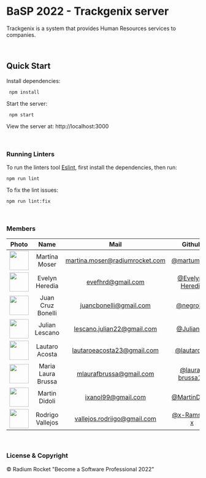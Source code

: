 # BaSP 2022 - Trackgenix server

Trackgenix is a system that provides Human Resources services to companies.

<br>

## Quick Start

Install dependencies:

```console
 npm install
```

Start the server:

```console
 npm start
```

 View the server at: http://localhost:3000

<br>

 ### Running Linters

To run the linters tool [Eslint](https://eslint.org/), first install the dependencies, then run:

```console
npm run lint
```

To fix the lint issues:

```console
npm run lint:fix
```

<br>

### Members

|Photo | Name  | Mail | Github
| :-----: | :-----: | :-----: | :-----: |
<img src="https://avatars.githubusercontent.com/u/72083391?v=4" height="50" width="50">| Martina Moser | martina.moser@radiumrocket.com | [@martumoser](https://github.com/martumoser)
<img src="https://avatars.githubusercontent.com/u/101273459?v=4" height="50" width="50">| Evelyn Heredia | evefhrd@gmail.com | [@Evelyn-Heredia](https://github.com/Evelyn-Heredia)
<img src="https://avatars.githubusercontent.com/u/97045616?v=4" height="50" width="50">| Juan Cruz Bonelli | juancbonelli@gmail.com | [@negrojcb](https://github.com/negrojcb)
<img src="https://avatars.githubusercontent.com/u/12883926?v=4" height="50" width="50">| Julian Lescano | lescano.julian22@gmail.com | [@Julian25](https://github.com/Julian25)
<img src="https://avatars.githubusercontent.com/u/101286767?v=4" height="50" width="50">| Lautaro Acosta | lautaroeacosta23@gmail.com | [@lautaro23](https://github.com/lautaro23)
<img src="https://avatars.githubusercontent.com/u/63599160?v=4" height="50" width="50">| Maria Laura Brussa | mlaurafbrussa@gmail.com | [@laura-brussa12](https://github.com/laura-brussa12)
<img src="https://avatars.githubusercontent.com/u/101211200?v=4" height="50" width="50">| Martin Didoli | ixanol99@gmail.com | [@MartinDidoli](https://github.com/MartinDidoli)
<img src="https://avatars.githubusercontent.com/u/99558370?v=4" height="50" width="50">| Rodrigo Vallejos | vallejos.rodriigo@gmail.com | [@x-Ramses-x](https://github.com/x-Ramses-x)



<br>

### License & Copyright

© Radium Rocket "Become a Software Professional 2022"
